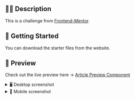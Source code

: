 ## ✍🏻 Description
This is a challenge from [Frontend-Mentor](https://www.frontendmentor.io/challenges/fylo-data-storage-component-1dZPRbV5n).

## 🚀 Getting Started
You can download the starter files from the website.

## 🎨 Preview

Check out the live preview here → [Article Preview Component](https://ug1bv.csb.app/)

<details>
    <summary>🖥 Desktop screenshot</summary>

![](./demo/desktop.JPG)
</details>

<details>
    <summary>📱 Mobile screenshot</summary>

![](./demo/mobile.JPG)
</details>